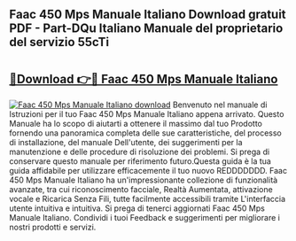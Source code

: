 ## Faac 450 Mps Manuale Italiano Download gratuit PDF - Part-DQu Italiano Manuale del proprietario del servizio 55cTi

# <h2><a href="http://dfgjg7.blite.top/?on=Faac+450+Mps+Manuale+Italiano">🔗Download 👉🔴 Faac 450 Mps Manuale Italiano</a></h2>

[![Faac 450 Mps Manuale Italiano download](https://i.imgur.com/lujVjoI.png)](http://dfgjg7.blite.top/?on=Faac+450+Mps+Manuale+Italiano)
Benvenuto nel manuale di Istruzioni per il tuo Faac 450 Mps Manuale Italiano appena arrivato. Questo Manuale ha lo scopo di aiutarti a ottenere il massimo dal tuo Prodotto fornendo una panoramica completa delle sue caratteristiche, del processo di installazione, del manuale Dell'utente, dei suggerimenti per la manutenzione e delle procedure di risoluzione dei problemi. Si prega di conservare questo manuale per riferimento futuro.Questa guida è la tua guida affidabile per utilizzare efficacemente il tuo nuovo REDDDDDDD. Faac 450 Mps Manuale Italiano ha un'impressionante collezione di funzionalità avanzate, tra cui riconoscimento facciale, Realtà Aumentata, attivazione vocale e Ricarica Senza Fili, tutte facilmente accessibili tramite L'interfaccia utente intuitiva e intuitiva. Si prega di tenerci aggiornati Faac 450 Mps Manuale Italiano. Condividi i tuoi Feedback e suggerimenti per migliorare i nostri prodotti e servizi.
